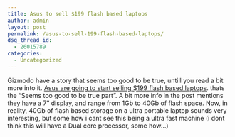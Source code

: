 ```yaml
---
title: Asus to sell $199 flash based laptops
author: admin
layout: post
permalink: /asus-to-sell-199-flash-based-laptops/
dsq_thread_id:
  - 26015789
categories:
  - Uncategorized
---
```

Gizmodo have a story that seems too good to be true, untill you read a bit more into it. [Asus are going to start selling $199 flash based laptops][1]. thats the &#8220;Seems too good to be true part&#8221;. A bit more info in the post mentions they have a 7&#8243; display, and range from 1Gb to 40Gb of flash space. Now, in reality, 40Gb of flash based storage on a ultra portable laptop sounds very interesting, but some how i cant see this being a ultra fast machine (i dont think this will have a Dual core processor, some how&#8230;)

 [1]: http://gizmodo.com/gadgets/laptops/asus-to-sell-199-flash+based-laptops-252892.php